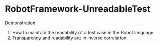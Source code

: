 # RobotFramework-UnreadableTest
Demonstration: 
1. How to maintain the readability of a test case in the Robot language.
2. Transparency and readability are in inverse correlation.
